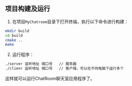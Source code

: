## 项目构建及运行
1. 在项目`MyChatroom`目录下打开终端，执行以下命令进行构建：
```bash
mkdir build
cd build
cmake ..
make
```
2. 运行程序：
```bash
./server 监听地址 端口号   // 服务器
./clienr 监听地址 端口号   // 客户端，可以在不同电脑下运行多个
```

这样就可以运行ChatRoom聊天室应用程序了。
